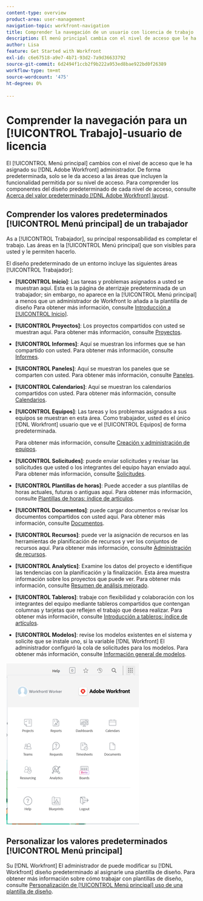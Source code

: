 ```yaml
---
content-type: overview
product-area: user-management
navigation-topic: workfront-navigation
title: Comprender la navegación de un usuario con licencia de trabajo
description: El menú principal cambia con el nivel de acceso que le ha asignado su [!DNL Adobe Workfront] administrador. De forma predeterminada, solo se le da acceso a las áreas que incluyen la funcionalidad permitida por su nivel de acceso.
author: Lisa
feature: Get Started with Workfront
exl-id: c6e67518-a9e7-4b71-93d2-7a9d36633792
source-git-commit: 6d2494f1ccb2f9b222a953ed8bae922bd0f26389
workflow-type: tm+mt
source-wordcount: '475'
ht-degree: 0%

---
```


# Comprender la navegación para un [!UICONTROL Trabajo]-usuario de licencia

El [!UICONTROL Menú principal] cambios con el nivel de acceso que le ha asignado su [!DNL Adobe Workfront] administrador. De forma predeterminada, solo se le da acceso a las áreas que incluyen la funcionalidad permitida por su nivel de acceso. Para comprender los componentes del diseño predeterminado de cada nivel de acceso, consulte [Acerca del valor predeterminado [!DNL Adobe Workfront] layout](../../../administration-and-setup/customize-workfront/use-layout-templates/about-the-default-wf-layout.md).

## Comprender los valores predeterminados [!UICONTROL Menú principal] de un trabajador

As a [!UICONTROL Trabajador], su principal responsabilidad es completar el trabajo. Las áreas en la [!UICONTROL Menú principal] que son visibles para usted y le permiten hacerlo.

El diseño predeterminado de un entorno incluye las siguientes áreas [!UICONTROL Trabajador]:

* **[!UICONTROL Inicio]**: Las tareas y problemas asignados a usted se muestran aquí. Esta es la página de aterrizaje predeterminada de un trabajador; sin embargo, no aparece en la [!UICONTROL Menú principal] a menos que un administrador de Workfront lo añada a la plantilla de diseño  Para obtener más información, consulte [Introducción a [!UICONTROL Inicio]](../../../workfront-basics/using-home/using-the-home-area/get-started-with-home.md).

* **[!UICONTROL Proyectos]**: Los proyectos compartidos con usted se muestran aquí. Para obtener más información, consulte [Proyectos](../../../manage-work/projects/projects-overview.md).

* **[!UICONTROL Informes]**: Aquí se muestran los informes que se han compartido con usted. Para obtener más información, consulte [Informes](../../../reports-and-dashboards/reports/reports-overview.md).

* **[!UICONTROL Paneles]**: Aquí se muestran los paneles que se comparten con usted. Para obtener más información, consulte [Paneles](../../../reports-and-dashboards/dashboards/dashboards-overview.md).

* **[!UICONTROL Calendarios]**: Aquí se muestran los calendarios compartidos con usted. Para obtener más información, consulte [Calendarios](../../../reports-and-dashboards/reports/calendars/calendars.md).

* **[!UICONTROL Equipos]**: Las tareas y los problemas asignados a sus equipos se muestran en esta área. Como trabajador, usted es el único [!DNL Workfront] usuario que ve el [!UICONTROL Equipos] de forma predeterminada.

  Para obtener más información, consulte [Creación y administración de equipos](../../../people-teams-and-groups/create-and-manage-teams/create-and-mange-teams.md).

* **[!UICONTROL Solicitudes]**: puede enviar solicitudes y revisar las solicitudes que usted o los integrantes del equipo hayan enviado aquí. Para obtener más información, consulte [Solicitudes](../../../manage-work/requests/requests-overview.md).

* **[!UICONTROL Plantillas de horas]**: Puede acceder a sus plantillas de horas actuales, futuras o antiguas aquí. Para obtener más información, consulte [Plantillas de horas: índice de artículos](../../../timesheets/timesheets-all.md).

* **[!UICONTROL Documentos]**: puede cargar documentos o revisar los documentos compartidos con usted aquí. Para obtener más información, consulte [Documentos](../../../documents/documents-overview.md).

* **[!UICONTROL Recursos]**: puede ver la asignación de recursos en las herramientas de planificación de recursos y ver los conjuntos de recursos aquí. Para obtener más información, consulte [Administración de recursos](../../../resource-mgmt/manage-resources.md).

* **[!UICONTROL Analytics]**: Examine los datos del proyecto e identifique las tendencias con la planificación y la finalización. Esta área muestra información sobre los proyectos que puede ver. Para obtener más información, consulte [Resumen de análisis mejorado](../../../enhanced-analytics/enhanced-analytics-overview.md).

* **[!UICONTROL Tableros]**: trabaje con flexibilidad y colaboración con los integrantes del equipo mediante tableros compartidos que contengan columnas y tarjetas que reflejen el trabajo que desea realizar. Para obtener más información, consulte [Introducción a tableros: índice de artículos](../../../agile/get-started-with-boards/get-started-with-boards.md).

* **[!UICONTROL Modelos]**: revise los modelos existentes en el sistema y solicite que se instale uno, si la variable [!DNL Workfront] El administrador configuró la cola de solicitudes para los modelos. Para obtener más información, consulte [Información general de modelos](../../../administration-and-setup/blueprints/blueprints-overview.md).

![](assets/worker-main-menu-350x426.png)

## Personalizar los valores predeterminados [!UICONTROL Menú principal]

Su [!DNL Workfront] El administrador de puede modificar su [!DNL Workfront] diseño predeterminado al asignarle una plantilla de diseño. Para obtener más información sobre cómo trabajar con plantillas de diseño, consulte  [Personalización de [!UICONTROL Menú principal] uso de una plantilla de diseño](../../../administration-and-setup/customize-workfront/use-layout-templates/customize-main-menu.md).
